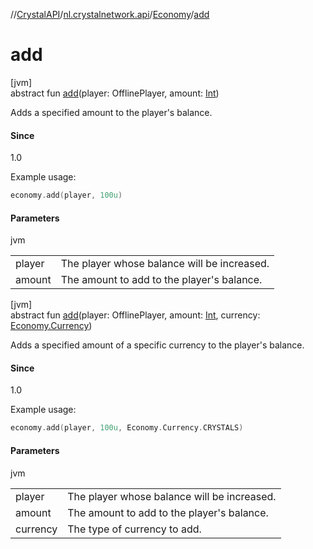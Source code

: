 //[CrystalAPI](../../../index.md)/[nl.crystalnetwork.api](../index.md)/[Economy](index.md)/[add](add.md)

# add

[jvm]\
abstract fun [add](add.md)(player: OfflinePlayer, amount: [Int](https://kotlinlang.org/api/latest/jvm/stdlib/kotlin/-int/index.html))

Adds a specified amount to the player's balance.

#### Since

1.0

Example usage:

```kotlin
economy.add(player, 100u)
```

#### Parameters

jvm

| | |
|---|---|
| player | The player whose balance will be increased. |
| amount | The amount to add to the player's balance. |

[jvm]\
abstract fun [add](add.md)(player: OfflinePlayer, amount: [Int](https://kotlinlang.org/api/latest/jvm/stdlib/kotlin/-int/index.html), currency: [Economy.Currency](-currency/index.md))

Adds a specified amount of a specific currency to the player's balance.

#### Since

1.0

Example usage:

```kotlin
economy.add(player, 100u, Economy.Currency.CRYSTALS)
```

#### Parameters

jvm

| | |
|---|---|
| player | The player whose balance will be increased. |
| amount | The amount to add to the player's balance. |
| currency | The type of currency to add. |
